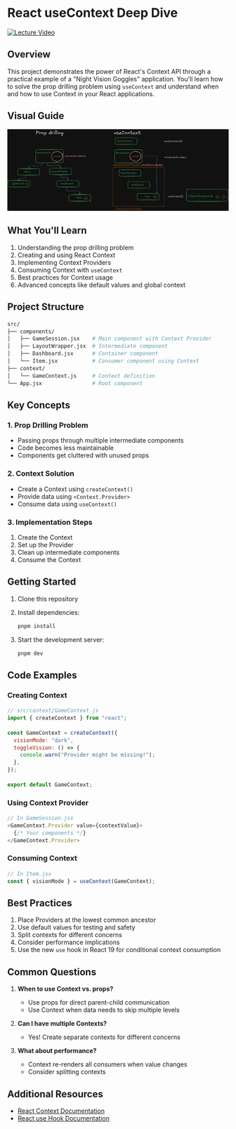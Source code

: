 # React useContext Deep Dive

[![Lecture Video](https://img.shields.io/badge/Lecture-Video-red)](https://drive.google.com/file/d/1Xy-oK3R5tV64OPprB8PGCQXX-XA9E5ss/view?usp=drive_link)

## Overview

This project demonstrates the power of React's Context API through a practical example of a "Night Vision Goggles" application. You'll learn how to solve the prop drilling problem using `useContext` and understand when and how to use Context in your React applications.

## Visual Guide

![useContext Concept](public/useContext.png)

## What You'll Learn

1. Understanding the prop drilling problem
2. Creating and using React Context
3. Implementing Context Providers
4. Consuming Context with `useContext`
5. Best practices for Context usage
6. Advanced concepts like default values and global context

## Project Structure

```bash
src/
├── components/
│   ├── GameSession.jsx    # Main component with Context Provider
│   ├── LayoutWrapper.jsx  # Intermediate component
│   ├── Dashboard.jsx      # Container component
│   └── Item.jsx           # Consumer component using Context
├── context/
│   └── GameContext.js     # Context definition
└── App.jsx                # Root component
```

## Key Concepts

### 1. Prop Drilling Problem

- Passing props through multiple intermediate components
- Code becomes less maintainable
- Components get cluttered with unused props

### 2. Context Solution

- Create a Context using `createContext()`
- Provide data using `<Context.Provider>`
- Consume data using `useContext()`

### 3. Implementation Steps

1. Create the Context
2. Set up the Provider
3. Clean up intermediate components
4. Consume the Context

## Getting Started

1. Clone this repository
2. Install dependencies:

   ```bash
   pnpm install
   ```

3. Start the development server:

   ```bash
   pnpm dev
   ```

## Code Examples

### Creating Context

```javascript
// src/context/GameContext.js
import { createContext } from "react";

const GameContext = createContext({
  visionMode: "dark",
  toggleVision: () => {
    console.warn("Provider might be missing!");
  },
});

export default GameContext;
```

### Using Context Provider

```javascript
// In GameSession.jsx
<GameContext.Provider value={contextValue}>
  {/* Your components */}
</GameContext.Provider>
```

### Consuming Context

```javascript
// In Item.jsx
const { visionMode } = useContext(GameContext);
```

## Best Practices

1. Place Providers at the lowest common ancestor
2. Use default values for testing and safety
3. Split contexts for different concerns
4. Consider performance implications
5. Use the new `use` hook in React 19 for conditional context consumption

## Common Questions

1. **When to use Context vs. props?**

   - Use props for direct parent-child communication
   - Use Context when data needs to skip multiple levels

2. **Can I have multiple Contexts?**

   - Yes! Create separate contexts for different concerns

3. **What about performance?**
   - Context re-renders all consumers when value changes
   - Consider splitting contexts

## Additional Resources

- [React Context Documentation](https://react.dev/learn/passing-data-deeply-with-context)
- [React use Hook Documentation](https://react.dev/reference/react/use)
